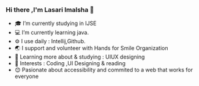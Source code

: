 ### Hi there ,I'm Lasari Imalsha 👋

- 🎓 I’m currently studying in IJSE
- 💻 I’m currently learning java.
- ⚙️ I use daily : Intellij,Github.
- 🌏 I support and volunteer with Hands for Smile Organization
- 🌱 Learning more about & studying : UIUX designing
- 💜 Interests : Coding ,UI Designing & reading
- 😊 Pasionate about accessibility and commited to a web that works for 
     everyone

